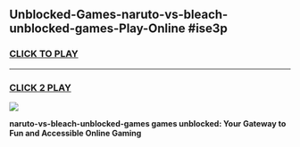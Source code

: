
## Unblocked-Games-naruto-vs-bleach-unblocked-games-Play-Online #ise3p
<h3>
<a href="https://news.freeplayer.one?title=naruto-vs-bleach-unblocked-games&ref=3">CLICK TO PLAY</a></h3>
<hr>

<h3>
<a href="https://news.freeplayer.one?title=naruto-vs-bleach-unblocked-games&ref=3">CLICK 2 PLAY</a>
  
</h3>

<a href="https://news.freeplayer.one?title=naruto-vs-bleach-unblocked-games&ref=3"><img src="https://clearcache.store/games.png"></a>


**naruto-vs-bleach-unblocked-games games unblocked: Your Gateway to Fun and Accessible Online Gaming**
